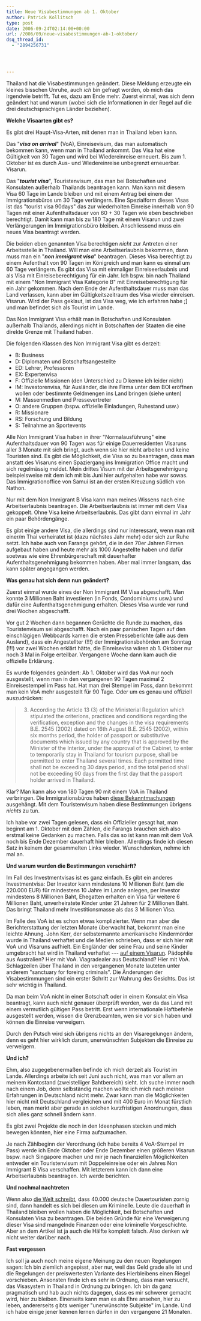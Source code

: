 ```yaml
---
title: Neue Visabestimmungen ab 1. Oktober
author: Patrick Kollitsch
type: post
date: 2006-09-24T02:14:00+00:00
url: /2006/09/neue-visabestimmungen-ab-1-oktober/
dsq_thread_id:
  - "2894256731"




---
```

Thailand hat die Visabestimmungen geändert. Diese Meldung erzeugte ein kleines bisschen Unruhe, auch _ich_ bin gefragt worden, ob mich das irgendwie betrifft. Tut es, dazu am Ende mehr. Zuerst einmal, was sich denn geändert hat und warum (wobei sich die Informationen in der Regel auf die drei deutschsprachigen Länder beziehen). 

**Welche Visaarten gibt es?**

Es gibt drei Haupt-Visa-Arten, mit denen man in Thailand leben kann. 

Das "**_visa on arrival_**" (VoA), Einreisevisum, das man automatisch bekommen kann, wenn man in Thailand ankommt. Das Visa hat eine Gültigkeit von 30 Tagen und wird bei Wiedereinreise erneuert. Bis zum 1. Oktober ist es durch Aus- und Wiedereinreise unbegrenzt erneuerbar. Visarun.

Das "**_tourist visa_**", Touristenvisum, das man bei Botschaften und Konsulaten außerhalb Thailands beantragen kann. Man kann mit diesem Visa 60 Tage im Lande bleiben und mit einem Antrag bei einem der Immigrationsbüros um 30 Tage verlängern. Eine Spezialform dieses Visas ist das "tourist visa 90days" das zur wiederholten Einreise innerhalb von 90 Tagen mit einer Aufenthaltsdauer von 60 + 30 Tagen wie eben beschrieben berechtigt. Damit kann man bis zu 180 Tage mit einem Visarun und zwei Verlängerungen im Immigrationsbüro bleiben. Anschliessend muss ein neues Visa beantragt werden.

Die beiden eben genannten Visa berechtigen _nicht_ zur Antreten einer Arbeitsstelle in Thailand. Will man eine Arbeitserlaubnis bekommen, dann muss man ein "**_non immigrant visa_**" beantragen. Dieses Visa berechtigt zu einem Aufenthalt von 90 Tagen im Königreich und man kann es einmal um 60 Tage verlängern. Es gibt das Visa mit einmaliger Einreiseerlaubnis und als Visa mit Einreiseberechtigung für ein Jahr. Ich bspw. bin nach Thailand mit einem "Non Immigrant Visa Kategorie B" mit Einreiseberechtigung für ein Jahr gekommen. Nach dem Ende der Aufenthaltsdauer muss man das Land verlassen, kann aber im Gültigkeitszeitraum des Visa wieder einreisen. Visarun. Wird der Pass geklaut, ist das Visa weg, wie ich erfahren habe ;] und man befindet sich als Tourist im Lande.

Das Non Immigrant Visa erhält man in Botschaften und Konsulaten außerhalb Thailands, allerdings nicht in Botschaften der Staaten die eine direkte Grenze mit Thailand haben.

Die folgenden Klassen des Non Immigrant Visa gibt es derzeit:

  * B: Business
  * D: Diplomaten und Botschaftsangestellte
  * ED: Lehrer, Professoren
  * EX: Expertenvisa
  * F: Offizielle Missionen (den Unterschied zu D kenne ich leider nicht)
  * IM: Investorenvisa, für Ausländer, die ihre Firma unter dem <span class="caps">BOI</span> eröffnen wollen oder bestimmte Geldmengen ins Land bringen (siehe unten)
  * M: Massenmedien und Pressevertreter
  * O: andere Gruppen (bspw. offizielle Einladungen, Ruhestand usw.)
  * R: Missionare
  * RS: Forschung und Bildung
  * S: Teilnahme an Sportevents

Alle Non Immigrant Visa haben in ihrer "Normalausführung" eine Aufenthaltsdauer von 90 Tagen was für einige Dauerresidenten Visaruns aller 3 Monate mit sich bringt, auch wenn sie hier nicht arbeiten und keine Touristen sind. Es gibt die Möglichkeit, die Visa so zu beantragen, dass man anstatt des Visaruns einen Spaziergang ins Immigration Office macht und sich regelmässig meldet. Mein drittes Visum mit der Arbeitsgenehmigung beispielsweise mit dem ich mit bis Juni hier aufgehalten habe war sowas. Das Immigrationoffice von Samui ist an der ersten Kreuzung südlich von Nathon.

Nur mit dem Non Immigrant B Visa kann man meines Wissens nach eine Arbeitserlaubnis beantragen. Die Arbeitserlaubnis ist immer mit dem Visa gekoppelt. Ohne Visa keine Arbeitserlaubnis. Das gibt dann einmal im Jahr ein paar Behördengänge.

Es gibt einige andere Visa, die allerdings sind nur interessant, wenn man mit einer/m Thai verheiratet ist (dazu nächstes Jahr mehr) oder sich zur Ruhe setzt. Ich habe auch von Farangs gehört, die in den 70er Jahren Firmen aufgebaut haben und heute mehr als 1000 Angestellte haben und dafür soetwas wie eine Ehrenbürgerschaft mit dauerhafter Aufenthaltsgenehmigung bekommen haben. Aber mal immer langsam, das kann später angegangen werden.

**Was genau hat sich denn nun geändert?**

Zuerst einmal wurde eines der Non Immigrant IM Visa abgeschafft. Man konnte 3 Millionen Baht investieren (in Fonds, Condominiums usw.) und dafür eine Aufenthaltsgenehmigung erhalten. Dieses Visa wurde vor rund drei Wochen abgeschafft. 

Vor gut 2 Wochen dann begannen Gerüchte die Runde zu machen, das Touristenvisum sei abgeschafft. Nach ein paar panischen Tagen auf den einschlägigen Webboards kamen die ersten Presseberichte (alle aus dem Ausland), dass ein Angestellter (!!!) der Immigrationsbehörden am Sonntag (!!!) vor zwei Wochen erklärt hätte, die Einreisevisa wären ab 1. Oktober nur noch 3 Mal in Folge erteilbar. Vergangene Woche dann kam auch die offizielle Erklärung. 

Es wurde folgendes geändert: Ab 1. Oktober wird das VoA nur noch ausgestellt, wenn man in den vergangenen 90 Tagen maximal 2 Einreisestempel im Pass hat. Hat man drei Stempel im Pass, dann bekommt man kein VoA mehr ausgestellt für 90 Tage. Oder um es genau und offiziell auszudrücken:

> 3. According the Article 13 (3) of the Ministerial Regulation which stipulated the criterions, practices and conditions regarding the verification, exception and the changes in the visa requirements B.E. 2545 (2002) dated on 16th August B.E. 2545 (2002), within six months period, the holder of passport or substitutive documents which issued by any country that is approved by the Minister of the Interior, under the approval of the Cabinet, to enter to temporarily stay in Thailand for tourism purpose, shall be permitted to enter Thailand several times. Each permitted time shall not be exceeding 30 days period, and the total period shall not be exceeding 90 days from the first day that the passport holder arrived in Thailand. 

Klar? Man kann also von 180 Tagen 90 mit einem VoA in Thailand verbringen. Die Immigrationsbüros haben [diese Bekanntmachungen][1] ausgehängt. Mit dem Touristenvisum haben diese Bestimmungen übrigens _nichts_ zu tun.

Ich habe vor zwei Tagen gelesen, dass ein Offizieller gesagt hat, man beginnt am 1. Oktober mit dem Zählen, die Farangs brauchen sich also erstmal keine Gedanken zu machen. Falls das so ist kann man mit dem VoA noch bis Ende Dezember dauerhaft hier bleiben. Allerdings finde ich diesen Satz in keinem der gesammelten Links wieder. Wunschdenken, nehme ich mal an.

**Und warum wurden die Bestimmungen verschärft?**

Im Fall des Investmentvisas ist es ganz einfach. Es gibt ein anderes Investmentvisa: Der Investor kann mindestens 10 Millionen Baht (um die 220.000 <span class="caps">EUR</span>) für mindestens 10 Jahre im Lande anlegen, per Investor mindestens 8 Millionen Baht, Ehegatten erhalten ein Visa für weitere 6 Millionen Baht, unverheiratete Kinder unter 21 Jahren für 2 Millionen Baht. Das bringt Thailand mehr Investitionsmasse als das 3 Millionen Visa.

Im Falle des VoA ist es schon etwas komplizierter. Wenn man aber die Berichterstattung der letzten Monate überwacht hat, bekommt man eine leichte Ahnung. John Kerr, der selbsternannte amerikanische Kindermörder wurde in Thailand verhaftet und die Medien schrieben, dass er sich hier mit VoA und Visaruns aufhielt. Ein Engländer der seine Frau und seine Kinder umgebracht hat wird in Thailand verhaftet --- [auf einem Visarun][2]. Pädophile aus Australien? Hier mit VoA. Viagradealer aus Deutschland? Hier mit VoA. Schlagzeilen über Thailand in den vergangenen Monate lauteten unter anderem "sanctuary for foreing criminals". Die Änderungen der Visabestimmungen sind ein erster Schritt zur Wahrung des Gesichts. Das ist sehr wichtig in Thailand.

Da man beim VoA nicht in einer Botschaft oder in einem Konsulat ein Visa beantragt, kann auch nicht genauer überprüft werden, wer da das Land mit einem vermutlich gültigen Pass betritt. Erst wenn internationale Haftbefehle ausgestellt werden, wissen die Grenzbeamten, wen sie vor sich haben und können die Einreise verweigern. 

Durch den Putsch wird sich übrigens nichts an den Visaregelungen ändern, denn es geht hier wirklich darum, unerwünschten Subjekten die Einreise zu verweigern.

**Und ich?**

Ehm, also zugegebenermaßen befinde ich mich derzeit als Tourist im Lande. Allerdings arbeite ich seit Juni auch nicht, was man vor allem an meinem Kontostand (zweistelliger Bahtbereich) sieht. Ich suche immer noch nach einem Job, denn selbständig machen wollte ich mich nach meinen Erfahrungen in Deutschland nicht mehr. Zwar kann man die Möglichkeiten hier nicht mit Deutschland vergleichen und mit 400 Euro im Monat fürstlich leben, man merkt aber gerade an solchen kurzfristigen Anordnungen, dass sich alles ganz schnell ändern kann.

Es gibt zwei Projekte die noch in den Ideenphasen stecken und mich bewegen könnten, hier eine Firma aufzumachen. 

Je nach Zählbeginn der Verordnung (ich habe bereits 4 VoA-Stempel im Pass) werde ich Ende Oktober oder Ende Dezember einen größeren Visarun bspw. nach Singapore machen und mir je nach finanziellen Möglichkeiten entweder ein Touristenvisum mit Doppeleinreise oder ein Jahres Non Immigrant B Visa verschaffen. Mit letzterem kann ich dann eine Arbeitserlaubnis beantragen. Ich werde berichten.

**Und nochmal nachtreten**

Wenn also [die Welt schreibt][3], dass 40.000 deutsche Dauertouristen zornig sind, dann handelt es sich bei diesen um Kriminelle. Leute die dauerhaft in Thailand bleiben wollen haben die Möglichkeit, bei Botschaften und Konsulaten Visa zu beantragen. Die beiden Gründe für eine Verweigerung dieser Visa sind mangelnde Finanzen oder eine kriminelle Vorgeschichte. Aber an dem Artikel ist ja auch die Hälfte komplett falsch. Also denken wir nicht weiter darüber nach.

**Fast vergessen**

Ich soll ja auch noch meine eigene Meinung zu den neuen Regelungen sagen: Ich bin ziemlich angepisst, aber nur, weil das Geld grade alle ist und die Regelungen der preiswertesten Variante des Hierbleibens einen Riegel vorschieben. Ansonsten finde ich es sehr in Ordnung, dass man versucht, das Visasystem in Thailand in Ordnung zu bringen. Ich bin da ganz pragmatisch und hab auch nichts dagegen, dass es mir schwerer gemacht wird, hier zu bleiben. Einerseits kann man es als Ehre ansehen, hier zu leben, andererseits gibts weniger "unerwünschte Subjekte" im Lande. Und ich habe einige jener kennen lernen dürfen in den vergangene 21 Monaten.

 [1]: http://www.immigration.go.th/nov2004/2notice/newpro.html
 [2]: http://www.thaivisa.com/forum/index.php?showtopic=81475
 [3]: http://www.welt.de/data/2006/09/16/1037949.html

